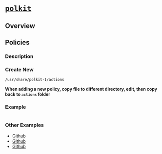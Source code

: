 # [`polkit`](https://en.wikipedia.org/wiki/Polkit)

## Overview

## Policies

### Description

### Create New
```bash
/usr/share/polkit-1/actions
```
**When adding a new policy, copy file to different directory, edit, then copy back to `actions` folder**

### Example
```

```

### Other Examples
- [Github](https://github.com/efournier92/Notes/blob/master/Linux/Polkit/policies/ex.dmidecode.policy)
- [Github](https://github.com/efournier92/Notes/blob/master/Linux/Polkit/policies/ex.livestream.policy)
- [Github](https://github.com/efournier92/Notes/blob/master/Linux/Polkit/policies/ex.mongod.policy)

